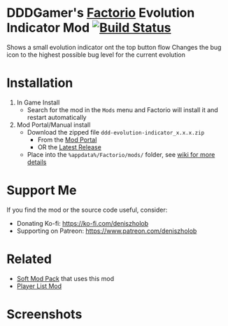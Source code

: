 # DDDGamer's [Factorio](https://www.factorio.com/) Evolution Indicator Mod [![Build Status](https://github.com/deniszholob/factorio-mod-evolution-indicator/actions/workflows/main.yml/badge.svg)](https://github.com/deniszholob/factorio-mod-evolution-indicator/actions/workflows/main.yml)

Shows a small evolution indicator ont the top button flow
Changes the bug icon to the highest possible bug level for the current evolution


# Installation
1. In Game Install
   * Search for the mod in the `Mods` menu and Factorio will install it and restart automatically
2. Mod Portal/Manual install
   * Download the zipped file `ddd-evolution-indicator_x.x.x.zip`
     * From the [Mod Portal](https://mods.factorio.com/https://mods.factorio.com/mod/ddd-evolution-indicator)
     * OR the [Latest Release](https://github.com/deniszholob/factorio-mod-evolution-indicator/releases/latest)
   * Place into the `%appdata%/Factorio/mods/` folder, see [wiki for more details](https://wiki.factorio.com/Modding#Downloading_.26_installing_mods)


# Support Me
If you find the mod or the source code useful, consider:

* Donating Ko-fi: https://ko-fi.com/deniszholob
* Supporting on Patreon: https://www.patreon.com/deniszholob


# Related
* [Soft Mod Pack](https://github.com/deniszholob/factorio-softmod-pack) that uses this mod
* [Player List Mod](https://github.com/deniszholob/factorio-mod-player-list)


# Screenshots

